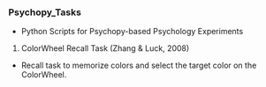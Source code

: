### Psychopy_Tasks
 - Python Scripts for Psychopy-based Psychology Experiments

1. ColorWheel Recall Task (Zhang & Luck, 2008) 
- Recall task to memorize colors and select the target color on the ColorWheel. 
